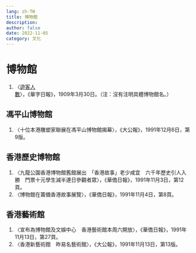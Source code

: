 ```yaml
---
lang: zh-TW
title: 博物館
description: 
author: false
date: 2022-11-05
category: 文化
---
```

# 博物館
1. 〈[遊客人數](https://mmis.hkpl.gov.hk/coverpage/-/coverpage/view?_coverpage_WAR_mmisportalportlet_hsf=博物館&p_r_p_-1078056564_c=QF757YsWv5%2BakvA8rFW5EpnvhR2g0rqC&_coverpage_WAR_mmisportalportlet_o=1&_coverpage_WAR_mmisportalportlet_actual_q=%28%20verbatim_dc.collection%3A%28%22Old%5C%20HK%5C%20Newspapers%22%29%20%29%20AND+%28%20%28%20allTermsMandatory%3A%28true%29%20OR+all_dc.title%3A%28博物館%29%20OR+all_dc.creator%3A%28博物館%29%20OR+all_dc.contributor%3A%28博物館%29%20OR+all_dc.subject%3A%28博物館%29%20OR+fulltext%3A%28博物館%29%20OR+all_dc.description%3A%28博物館%29%20%29%20%29&_coverpage_WAR_mmisportalportlet_sort_order=asc&_coverpage_WAR_mmisportalportlet_sort_field=dc.publicationdate_bsort)〉，《華字日報》，1909年3月30日。（注：沒有注明具體博物館名。）
## 馮平山博物館
1. 〈十位本港雕塑家聯展在馮平山博物館揭幕〉，《大公報》，1991年12月6日，第9版。

## 香港歷史博物館
1. 〈九龍公園香港博物館舊館展出　「香港故事」老少咸宜　六千年歷史引人入勝　門票十元學生減半連日參觀者眾〉，《華僑日報》，1991年11月3日，第12頁。
2. 〈博物館在籌備香港故事展覽〉，《華僑日報》，1991年11月4日，第8頁。
## 香港藝術館
1. 〈宣布為博物館及文娛中心　香港藝術館本周六開放〉，《華僑日報》，1991年11月13日，第27頁。
2. 〈香港新藝術館　昨易名藝術館〉，《大公報》，1991年11月13日，第13版。